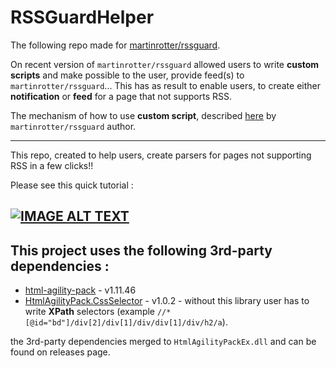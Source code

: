 # RSSGuardHelper

The following repo made for [martinrotter/rssguard](https://github.com/martinrotter/rssguard).  

On recent version of `martinrotter/rssguard` allowed users to write **custom scripts** and make possible to the user, provide feed(s) to `martinrotter/rssguard`... This has as result to enable users, to create either **notification** or **feed** for a page that not supports RSS.  

The mechanism of how to use **custom script**, described [here](https://github.com/martinrotter/rssguard/blob/master/resources/docs/Documentation.md) by  `martinrotter/rssguard` author.  

---  

This repo, created to help users, create parsers for pages not supporting RSS in a few clicks!! 

Please see this quick tutorial : 

[![IMAGE ALT TEXT](https://user-images.githubusercontent.com/3852762/219969270-4ee51b04-bea6-47c5-9a13-13af6c8b37ac.png)](https://user-images.githubusercontent.com/3852762/219969042-71a47a2e-6d6e-4d8c-b622-b8bc64ed6e74.mp4 "Presentation")
---  

## This project uses the following 3rd-party dependencies :  
* [html-agility-pack](https://github.com/zzzprojects/html-agility-pack/) - v1.11.46
* [HtmlAgilityPack.CssSelector](https://github.com/hcesar/HtmlAgilityPack.CssSelector) - v1.0.2 - without this library user has to write **XPath** selectors (example  ```//*[@id="bd"]/div[2]/div[1]/div/div[1]/div/h2/a```).

the 3rd-party dependencies merged to `HtmlAgilityPackEx.dll` and can be found on releases page.

